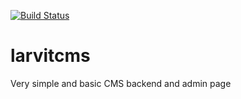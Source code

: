 [![Build Status](https://github.com/larvit/larvitcms/actions/workflows/ci.yml/badge.svg)](https://github.com/larvit/larvitcms/actions)

# larvitcms
Very simple and basic CMS backend and admin page
